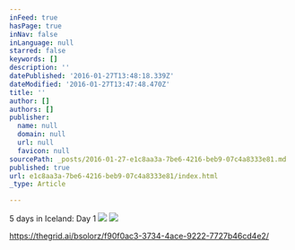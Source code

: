 ```yaml
---
inFeed: true
hasPage: true
inNav: false
inLanguage: null
starred: false
keywords: []
description: ''
datePublished: '2016-01-27T13:48:18.339Z'
dateModified: '2016-01-27T13:47:48.470Z'
title: ''
author: []
authors: []
publisher:
  name: null
  domain: null
  url: null
  favicon: null
sourcePath: _posts/2016-01-27-e1c8aa3a-7be6-4216-beb9-07c4a8333e81.md
published: true
url: e1c8aa3a-7be6-4216-beb9-07c4a8333e81/index.html
_type: Article

---
```

5 days in Iceland: Day 1 ![](https://the-grid-user-content.s3-us-west-2.amazonaws.com/4fef72b7-2fb6-4218-8678-79178656de69.jpg)
![](https://the-grid-user-content.s3-us-west-2.amazonaws.com/94efc96d-c6b9-4158-8580-81802091ef68.jpg)

https://thegrid.ai/bsolorz/f90f0ac3-3734-4ace-9222-7727b46cd4e2/